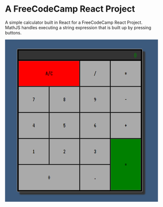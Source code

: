 # A FreeCodeCamp React Project

A simple calculator built in React for a FreeCodeCamp React Project. MathJS handles executing a string expression that is built up by pressing buttons.

![Calculator](calc.png)